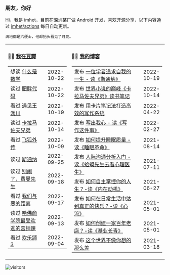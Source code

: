### 朋友，你好

Hi，我是 imhet，目前在深圳某厂做 Android 开发，喜欢开源分享，以下内容通过 <a href="https://github.com/imhet/imhet/actions" target="_blank">imhet/actions</a> 每日自动更新。

<!-- juzi starts -->
```
满地都是六便士，他却抬头看见了月亮。
```
<!-- juzi ends -->


<table width="900px">
<tr>
<td valign="top" width="40%">

#### 🤾‍♂️  <a href="https://www.douban.com/people/heyitao/" target="_blank">我在豆瓣</a>

<!-- douban starts -->
| | |
 |:------------- | -------------: |
| 想读 <a href='https://book.douban.com/subject/1320282/' target='_blank'>什么是数学</a> | 2022-10-22 |
| 读过 <a href='https://book.douban.com/subject/34906442/' target='_blank'>肥胖代码</a> | 2022-10-22 |
| 看过 <a href='http://movie.douban.com/subject/20444535/' target='_blank'>遇见王沥川</a> | 2022-10-19 |
| 读过 <a href='https://book.douban.com/subject/35026474/' target='_blank'>卡拉马佐夫兄弟</a> | 2022-10-14 |
| 看过 <a href='http://movie.douban.com/subject/27121221/' target='_blank'>飞狐外传</a> | 2022-10-09 |
| 读过 <a href='https://book.douban.com/subject/26425831/' target='_blank'>斯通纳</a> | 2022-09-25 |
| 读过 <a href='https://book.douban.com/subject/1084257/' target='_blank'>别闹了，费曼先生</a> | 2022-09-18 |
| 看过 <a href='http://movie.douban.com/subject/30181230/' target='_blank'>我们与恶的距离</a> | 2022-09-17 |
| 读过 <a href='https://book.douban.com/subject/30224687/' target='_blank'>哈佛商学院最受欢迎的营销课</a> | 2022-09-13 |
| 看过 <a href='http://movie.douban.com/subject/26779426/' target='_blank'>欢乐颂3</a> | 2022-09-04 |
<!-- douban ends -->

</td>


<td valign="top" width="60%">

#### 🤹‍♀️ <a href="https://heyitao.com/" target="_blank">我的博客</a>

<!-- blog starts -->
| | |
 |:------------- | -------------: |
| 发布 <a href='http://heyitao.com/post/reading-sitongna' target='_blank'>一位学者追求自我的一生 - 读《斯通纳》</a> | 2022-10-19 |
| 发布 <a href='http://heyitao.com/post/reading-klmzfxd' target='_blank'>世界小说的巅峰《卡拉马佐夫兄弟》读书笔记</a> | 2022-10-14 |
| 发布 <a href='http://heyitao.com/post/reading-kpbjxzf' target='_blank'>用卡片笔记法打造高效的写作系统</a> | 2022-04-22 |
| 发布 <a href='http://heyitao.com/post/reading-xiezuozhejianshi' target='_blank'>写出我心 - 读《写作这件事》</a> | 2022-02-27 |
| 发布 <a href='http://heyitao.com/post/reading-smgm' target='_blank'>如何提升睡眠质量 - 读《睡眠革命》</a> | 2021-08-14 |
| 发布 <a href='http://heyitao.com/post/reading-hmxsqkxlys' target='_blank'>人际沟通分析入门 - 读《蛤蟆先生去看心理医生》</a> | 2021-07-11 |
| 发布 <a href='http://heyitao.com/post/reading-neizaidongji' target='_blank'>如何自主掌控你的人生？-读《内在动机》</a> | 2021-06-27 |
| 发布 <a href='http://heyitao.com/post/reading-xinliu' target='_blank'>如何在日常生活中达到真正的快乐？-读《心流》</a> | 2021-05-01 |
| 发布 <a href='http://heyitao.com/post/reading-jiyechangqing' target='_blank'>如何创建一家百年老店？-读《基业长青》</a> | 2021-05-01 |
| 发布 <a href='http://heyitao.com/post/reading-shishi' target='_blank'>这个世界不像你想的那么差</a> | 2021-03-18 |
<!-- blog ends -->

</td>
</tr>


</table>

![visitors](https://visitor-badge.glitch.me/badge?page_id=imhet.imhet)